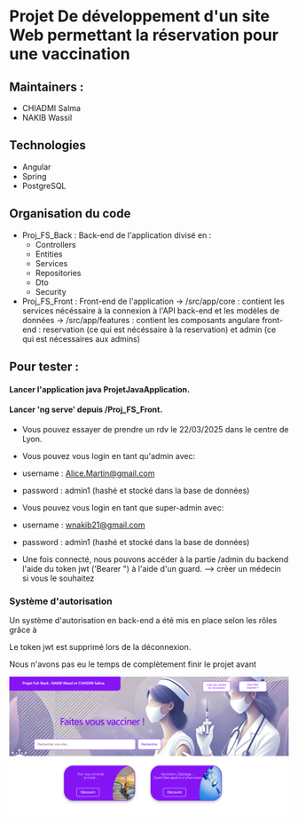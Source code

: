 # Projet De développement d'un site Web permettant la réservation pour une vaccination 

## Maintainers : 
- CHIADMI Salma
- NAKIB Wassil

## Technologies 
- Angular 
- Spring 
- PostgreSQL

## Organisation du code 
- Proj_FS_Back : Back-end de l'application divisé en : 
  - Controllers
  - Entities
  - Services
  - Repositories
  - Dto
  - Security 
- Proj_FS_Front : Front-end de l'application
    -> /src/app/core : contient les services nécéssaire à la connexion à l'API back-end et les modèles de données 
    -> /src/app/features : contient les composants angulare front-end : reservation (ce qui est nécéssaire à la reservation) et admin (ce qui est nécessaires aux admins)

## Pour tester :
#### Lancer l'application java ProjetJavaApplication.
#### Lancer 'ng serve' depuis /Proj_FS_Front.

-  Vous pouvez essayer de prendre un rdv le 22/03/2025 dans le centre de Lyon. 

- Vous pouvez vous login en tant qu'admin avec:
 - username : Alice.Martin@gmail.com
 - password : admin1 (hashé et stocké dans la base de données) 
  

- Vous pouvez vous login en tant que super-admin avec:
 - username : wnakib21@gmail.com
 - password : admin1 (hashé et stocké dans la base de données) 
  
 - Une fois connecté, nous pouvons accéder à la partie /admin du backend l'aide du token jwt ('Bearer <token>") à l'aide d'un guard.
    --> créer un médecin si vous le souhaitez
 
 ### Système d'autorisation
 Un système d'autorisation en back-end a été mis en place selon les rôles grâce à 

 Le token jwt est supprimé lors de la déconnexion.

Nous n'avons pas eu le temps de complètement finir le projet avant 



![Screenshot](/images_readme/FS.png)


